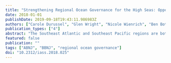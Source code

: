 ```yaml
---
title: "Strengthening Regional Ocean Governance for the High Seas: Opportunities and Challenges to Improve the Legal and Institutional Framework of the Southeast Atlantic and Southeast Pacific"
date: 2018-01-01
publishDate: 2019-09-18T19:43:11.986983Z
authors: ["Carole Durussel", "Glen Wright", "Nicole Wienrich", "Ben Boteler", "Sebastian Unger", "Julien Rochette"]
publication_types: ["4"]
abstract: "The Southeast Atlantic and Southeast Pacific regions are both characterised by their high biological productivity, supported by important oceanic currents. Recognising the need to ensure conservation and sustainable use of this biodiversity, coastal States in these regions cooperate through regional organisations to improve ocean governance, including in areas beyond national jurisdiction (ABNJ). This report uses the issues under discussion in the ongoing negotiations for a new legally binding instrument and selected Sustainable Development Goal (SDG) targets as a lens through which to assess progress towards conservation and sustainable use."
featured: false
publication: ""
tags: ["ABNJ", "BBNJ", "regional ocean governance"]
doi: "10.2312/iass.2018.025"
---
```


